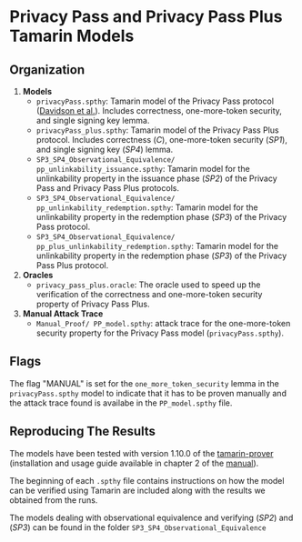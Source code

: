 # Privacy Pass and Privacy Pass Plus Tamarin Models

## Organization
1. **Models**
    - `privacyPass.spthy`: Tamarin model of the Privacy Pass protocol ([Davidson et al.](https://www.petsymposium.org/2018/files/papers/issue3/popets-2018-0026.pdf)). Includes correctness, one-more-token security, and single signing key lemma.
    - `privacyPass_plus.spthy`: Tamarin model of the Privacy Pass Plus protocol. Includes correctness (*C*), one-more-token security (*SP1*), and single signing key (*SP4*) lemma.
    - `SP3_SP4_Observational_Equivalence/ pp_unlinkability_issuance.spthy`: Tamarin model for the unlinkability property in the issuance phase (*SP2*) of the Privacy Pass and Privacy Pass Plus protocols.
    - `SP3_SP4_Observational_Equivalence/ pp_unlinkability_redemption.spthy`: Tamarin model for the unlinkability property in the redemption phase (*SP3*) of the Privacy Pass protocol.
    - `SP3_SP4_Observational_Equivalence/ pp_plus_unlinkability_redemption.spthy`: Tamarin model for the unlinkability property in the redemption phase (*SP3*) of the Privacy Pass Plus protocol.
2. **Oracles**
    - `privacy_pass_plus.oracle`: The oracle used to speed up the verification of the correctness and one-more-token security property of Privacy Pass Plus.
3. **Manual Attack Trace**
    - `Manual_Proof/ PP_model.spthy`: attack trace for the one-more-token security property for the Privacy Pass model (`privacyPass.spthy`).

## Flags 
The flag "MANUAL" is set for the `one_more_token_security` lemma in the `privacyPass.spthy` model to indicate that it has to be proven manually and the attack trace found is availabe in the `PP_model.spthy` file.


## Reproducing The Results

The models have been tested with version 1.10.0 of the [tamarin-prover](https://github.com/tamarin-prover/tamarin-prover) (installation and usage guide available in chapter 2 of the [manual](https://tamarin-prover.com/manual/master/book/002_installation.html)).

The beginning of each `.spthy` file contains instructions on how the model can be verified using Tamarin are included along with the results we obtained from the runs. 

The models dealing with observational equivalence and verifying (*SP2*) and (*SP3*) can be found in the folder `SP3_SP4_Observational_Equivalence`